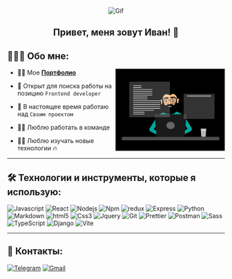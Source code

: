 <div id="header" align="center">
  <img alt="Gif" src="https://media.giphy.com/media/2IudUHdI075HL02Pkk/giphy.gif?cid=790b7611nwti9hbl4hd78wwi8g4aiykedelwk2cd2yde373h&ep=v1_gifs_search&rid=giphy.gif&ct=g"  height="180px"px"/>
<h2>Привет, меня зовут Иван! 👋</h2>
</div>

## 👨🏻‍💻 Обо мне:

<img  src="./thoughtworks-gif_dribbble.gif" height="190px" align="right" />

- 🙋‍♂️ Мое  **[Портфолио](https://ivangubkin.github.io)**

-  💼 Открыт для поиска работы на позицию `Frontend developer`

- 🔭 В настоящее время работаю над `Своим проектом`

- 🧑‍🦱 Люблю работать в команде

- 👨‍💻 Люблю изучать новые технологии :fire:

---

## 🛠️ Технологии и инструменты, которые я использую:

<p>
<img alt="Javascript" src="https://img.shields.io/badge/JavaScript-323330?style=for-the-badge&logo=javascript&logoColor=F7DF1E"  height="25px"/>
<img alt="React" src="https://img.shields.io/badge/React-20232A?style=for-the-badge&logo=react&logoColor=61DAFB" height="25px"/>
<img alt="Nodejs" src="https://img.shields.io/badge/-Nodejs-43853d?style=flat-square&logo=Node.js&logoColor=white"  height="25px"/>
<img alt="Npm" src="https://img.shields.io/badge/NPM-%23000000.svg?style=for-the-badge&logo=npm&logoColor=white" height="25px"/>
<img alt="redux" src="https://img.shields.io/badge/-Redux-764ABC?style=flat-square&logo=redux&logoColor=white" height="25px"/>
<img alt="Express" src="https://img.shields.io/badge/express.js-%23404d59.svg?style=for-the-badge&logo=express&logoColor=%2361DAFB" height="25px"/>
<img alt="Python" src="https://img.shields.io/badge/Python-14354C?style=for-the-badge&logo=python&logoColor=white" height="25px"/>
<img alt="Markdown" src="https://img.shields.io/badge/Markdown-000000?style=for-the-badge&logo=markdown&logoColor=white"  height="25px"/>
<img alt="html5" src="https://img.shields.io/badge/HTML5-E34F26?style=for-the-badge&logo=html5&logoColor=white" height="25px"/>
<img alt="Css3" src="https://img.shields.io/badge/CSS3-1572B6?style=for-the-badge&logo=css3&logoColor=white" height="25px"/>
<img alt="Jquery" src="https://img.shields.io/badge/jquery-%230769AD.svg?style=for-the-badge&logo=jquery&logoColor=white" height="25px"/>
<img alt="Git" src="https://img.shields.io/badge/-Git-F05032?style=flat-square&logo=git&logoColor=white" height="25px"/>
<img alt="Prettier" src="https://img.shields.io/badge/-Prettier-F7B93E?style=flat-square&logo=prettier&logoColor=white" height="25px"/>
<img alt="Postman" src="https://img.shields.io/badge/-Postman-00C7B7?style=flat-square&logo=postman&logoColor=white" height="25px"/>
<img alt="Sass" src="https://img.shields.io/badge/-Scss-%23CF649A?style=flat-square&logo=sass&logoColor=white" height="25px"/>
<img alt="TypeScript" src="https://img.shields.io/badge/-TypeScript-%233178c6?style=flat-square&logo=typescript&logoColor=white" height="25px"/>
<img alt="Django" src="https://img.shields.io/badge/-django-%230C4B33?style=flat-square&logo=django&logoColor=white" height="25px"/>
<img alt="Vite" src="https://img.shields.io/badge/-vite-%23646cff?style=flat-square&logo=vite&logoColor=white" height="25px" />

</p>

---

## 📱 Контакты:
<p>
  <a href="https://t.me/Moryachok77"><img alt="Telegram" src="https://img.shields.io/badge/-Telegramm-%2327a7e7?style=flat-square&logo=telegram&logoColor=white" height="25px"/></a>
  <a href="mailto:iv.gubkin19988@gmail.com"><img alt="Gmail" src="https://img.shields.io/badge/-Gmail-%23fff?style=flat-square&logo=gmail&logoColor=red" height="25px" /></a>
</p>


